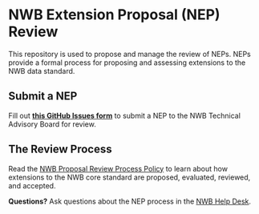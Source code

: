 # NWB Extension Proposal (NEP) Review

This repository is used to propose and manage the review of NEPs. NEPs provide a formal process for proposing and assessing extensions to the NWB data standard. 

## Submit a NEP

Fill out [**this GitHub Issues form**](https://github.com/nwb-extensions/nep-review/issues/new?assignees=&labels=New+Proposal&projects=&template=submit_a_nep.yaml) to submit a NEP to the NWB Technical Advisory Board for review.

## The Review Process

Read the [NWB Proposal Review Process Policy](https://docs.google.com/document/d/1GbqDdsDsfJMkVGyzQUZwQKX6EOiA2IBEkgd2LtMK_Ik/edit#heading=h.a91wmumjusp8) to learn about how extensions to the NWB core standard are proposed, evaluated, reviewed, and accepted.

**Questions?** Ask questions about the NEP process in the [NWB Help Desk](https://github.com/NeurodataWithoutBorders/helpdesk/discussions).
